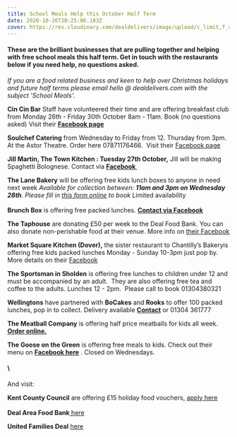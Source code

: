 ```yaml
---
title: School Meals Help this October Half Term
date: 2020-10-26T20:25:06.183Z
cover: https://res.cloudinary.com/dealdelivers/image/upload/c_limit,f_auto,q_80,w_500/v1603744762/free_school_meals_u8vumq.jpg
---
```

#### These are the brilliant businesses that are pulling together and helping with free school meals this half term. Get in touch with the restaurants below if you need help, no questions asked.

*If you are a food related business and keen to help over Christmas holidays and future half terms please email hello @ dealdelivers.com with the subject 'School Meals'.*

**Cin Cin Bar** Staff have volunteered their time and are offering breakfast club from Monday 26th - Friday 30th October 8am - 11am. Book (no questions asked) Visit their **[Facebook page](https://www.facebook.com/cincinbarandbistro)**

**Soulchef Catering** from Wednesday to Friday from 12. Thursday from 3pm. At the Astor Theatre. Order here 07871176466.  Visit their [Facebook page](https://www.facebook.com/Soulchefcatering/)

**Jill Martin, The Town Kitchen : Tuesday 27th October,** Jill will be making Spaghetti Bolognese. Contact via **[Facebook ](https://www.facebook.com/jill.martin.1460/)**

**The Lane Bakery** will be offering free kids lunch boxes to anyone in need next week *Available for collection between: **11am and 3pm on Wednesday 28th**. Please fill in [this form online](https://www.thelanebakery.co.uk/free-kids-meals) to book* Limited availability \
\
**Brunch Box** is offering free packed lunches. **[Contact via Facebook](https://www.facebook.com/82millhill)**

**The Taphouse** are donating £50 per week to the Deal Food Bank. You can also donate non-perishable food at their venue. More info on [their Facebook](https://www.facebook.com/thetaphousedeal)

**Market Square Kitchen (Dover),** the sister restaurant to Chantilly’s Bakeryis offering free kids packed lunches Monday - Sunday 10-3pm just pop by.  More details on their [Facebook](https://www.facebook.com/Themarketsquarekitchen)

**The Sportsman in Sholden** is offering free lunches to children under 12 and must be accompanied by an adult.  They are also offering free tea and coffee to the adults. Lunches 12 - 2pm.  Please call to book 01304380321

**Wellingtons** have partnered with **BoCakes** and **Rooks** to offer 100 packed lunches, pop in to collect. Delivery available **[Contact](http://www.apple.com)** or 01304 361777

**The Meatball Company** is offering half price meatballs for kids all week. **[Order online.](https://www.facebook.com/watch/TheMeatballCompanyDeal/)**

**The Goose on the Green** is offering free meals to kids. Check out their menu on **[Facebook here](https://www.facebook.com/GooseontheGreenCafe)** . Closed on Wednesdays.

#### \
And visit:

**Kent County Council** are offering £15 holiday food vouchers, [apply here ](https://www.kent.gov.uk/education-and-children/schools/free-school-meals)\
\
**Deal Area Food Bank**[ here ](https://dealarea.foodbank.org.uk/)

**United Families Deal** [here](https://www.facebook.com/unitedfamilyuk)